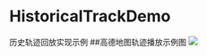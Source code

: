 # HistoricalTrackDemo
历史轨迹回放实现示例
##高德地图轨迹播放示例图
![](https://github.com/yqhyam/HistoricalTrackDemo/blob/master/sample.gif)
